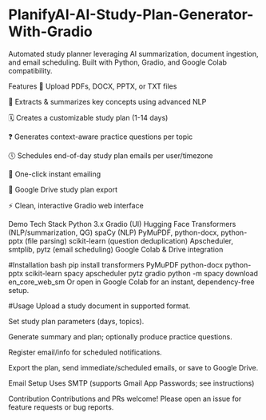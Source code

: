# PlanifyAI-AI-Study-Plan-Generator-With-Gradio
Automated study planner leveraging AI summarization, document ingestion, and email scheduling. Built with Python, Gradio, and Google Colab compatibility.


Features
📄 Upload PDFs, DOCX, PPTX, or TXT files

🧠 Extracts & summarizes key concepts using advanced NLP

🗓️ Creates a customizable study plan (1-14 days)

❓ Generates context-aware practice questions per topic

🕔 Schedules end-of-day study plan emails per user/timezone

📩 One-click instant emailing

💾 Google Drive study plan export

⚡ Clean, interactive Gradio web interface

Demo
Tech Stack
Python 3.x
Gradio (UI)
Hugging Face Transformers (NLP/summarization, QG)
spaCy (NLP)
PyMuPDF, python-docx, python-pptx (file parsing)
scikit-learn (question deduplication)
Apscheduler, smtplib, pytz (email scheduling)
Google Colab & Drive integration

#Installation
bash
pip install transformers PyMuPDF python-docx python-pptx scikit-learn spacy apscheduler pytz gradio
python -m spacy download en_core_web_sm
Or open in Google Colab for an instant, dependency-free setup.

#Usage
Upload a study document in supported format.

Set study plan parameters (days, topics).

Generate summary and plan; optionally produce practice questions.

Register email/info for scheduled notifications.

Export the plan, send immediate/scheduled emails, or save to Google Drive.

Email Setup
Uses SMTP (supports Gmail App Passwords; see instructions)

Contribution
Contributions and PRs welcome!
Please open an issue for feature requests or bug reports.
